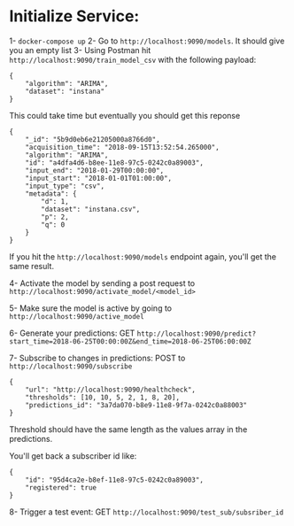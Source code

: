 # Initialize Service:

1- `docker-compose up`
2- Go to `http://localhost:9090/models`. It should give you an empty list
3- Using Postman hit `http://localhost:9090/train_model_csv` with the following payload:

```
{
	"algorithm": "ARIMA",
	"dataset": "instana"
}
```

This could take time but eventually you should get this reponse
```
{
    "_id": "5b9d0eb6e21205000a8766d0",
    "acquisition_time": "2018-09-15T13:52:54.265000",
    "algorithm": "ARIMA",
    "id": "a4dfa4d6-b8ee-11e8-97c5-0242c0a89003",
    "input_end": "2018-01-29T00:00:00",
    "input_start": "2018-01-01T01:00:00",
    "input_type": "csv",
    "metadata": {
        "d": 1,
        "dataset": "instana.csv",
        "p": 2,
        "q": 0
    }
}
```

If you hit the `http://localhost:9090/models` endpoint again, you'll get the same result.

4- Activate the model by sending a post request to `http://localhost:9090/activate_model/<model_id>`

5- Make sure the model is active by going to `http://localhost:9090/active_model`

6- Generate your predictions: GET `http://localhost:9090/predict?start_time=2018-06-25T00:00:00Z&end_time=2018-06-25T06:00:00Z`

7- Subscribe to changes in predictions: POST to `http://localhost:9090/subscribe`

```
{
	"url": "http://localhost:9090/healthcheck",
	"thresholds": [10, 10, 5, 2, 1, 8, 20],
	"predictions_id": "3a7da070-b8e9-11e8-9f7a-0242c0a88003"
}
```

Threshold should have the same length as the values array in the predictions. 

You'll get back a subscriber id like:

```
{
    "id": "95d4ca2e-b8ef-11e8-97c5-0242c0a89003",
    "registered": true
}
```

8- Trigger a test event: GET `http://localhost:9090/test_sub/subsriber_id`

